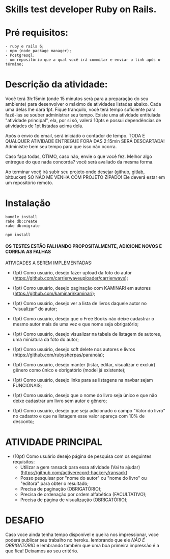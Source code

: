 # Skills test developer Ruby on Rails.

# Pré requisitos:
    - ruby e rails 6;
    - npm (node package manager);
    - Postgresql;
    - um repositório que a qual você irá commitar e enviar o link após o término;

# Descrição da atividade:
Você terá 3h:15min (onde 15 minutos será para a preparação do seu ambiente) para desenvolver o máximo de atividades listadas abaixo. Cada uma delas lhe dará 1pt. Fique tranquilo, você terá tempo suficiente para fazê-las se souber administrar seu tempo.
Existe uma atividade entitulada "atividade principal", ela, por si só, valerá 10pts e possui dependências de atividades de 1pt listadas acima dela.

Após o envio do email, será iniciado o contador de tempo. TODA E QUALQUER ATIVIDADE ENTREGUE FORA DAS 2:15min SERÁ DESCARTADA! Administre bem seu tempo para que isso não ocorra.

Caso faça todas, ÓTIMO, caso não, envie o que você fez. Melhor algo entregue do que nada concorda? você será avaliado da mesma forma.

Ao terminar você irá subir seu projeto onde desejar (github, gitlab, bitbucket) SO NÃO ME VENHA COM PROJETO ZIPADO! Ele deverá estar em um repositório remoto.

# Instalação

```console
bundle install
rake db:create
rake db:migrate

npm install

```

#### OS TESTES ESTÃO FALHANDO PROPOSITALMENTE, ADICIONE NOVOS E CORRIJA AS FALHAS

ATIVIDADES A SEREM IMPLEMENTADAS:

- (1pt) Como usuário, desejo fazer upload da foto do autor (https://github.com/carrierwaveuploader/carrierwave);

- (1pt) Como usuário, desejo paginação com KAMINARI em autores (https://github.com/kaminari/kaminari);

- (1pt) Como usuário, desejo ver a lista de livros daquele autor no "visualizar" do autor;

- (1pt) Como usuário, desejo que o Free Books não deixe cadastrar o mesmo autor mais de uma vez e que nome seja obrigatório;

- (1pt) Como usuário, desejo visualizar na tabela de listagem de autores, uma miniatura da foto do autor;

- (1pt) Como usuário, desejo soft delete nos autores e livros (https://github.com/rubysherpas/paranoia);

- (1pt) Como usuário, desejo manter (listar, editar, visualizar e excluir) gênero como único e obrigatório (model já existente); 

- (1pt) Como usuário, desejo links para as listagens na navbar sejam FUNCIONAIS;

- (1pt) Como usuário, desejo que o nome do livro seja único e que não deixe cadastrar um livro sem autor e gênero;

- (1pt) Como usuário, desejo que seja adicionado o campo "Valor do livro" no cadastro e que na listagem esse valor apareça com 10% de desconto;


# ATIVIDADE PRINCIPAL

- (10pt) Como usuário desejo página de pesquisa com os seguintes requisitos:
  - Utilizar a gem ransack para essa atividade (Vai te ajudar) (https://github.com/activerecord-hackery/ransack)
  - Posso pesquisar por "nome do autor" ou "nome do livro" ou "editora" para obter o resultado;
  - Precisa de paginação (OBRIGATÓRIO);
  - Precisa de ordenação por ordem alfabética (FACULTATIVO);
  - Precisa de página de visualização (OBRIGATÓRIO);


# DESAFIO

Caso voce ainda tenha tempo disponível e queira nos impressionar, voce poderá publicar seu trabalho no heroku. lembrando que ele *NÃO É OBRIGATÓRIO* e  lembrando também que uma boa primeira impressão é a que fica! Deixamos ao seu critério.
